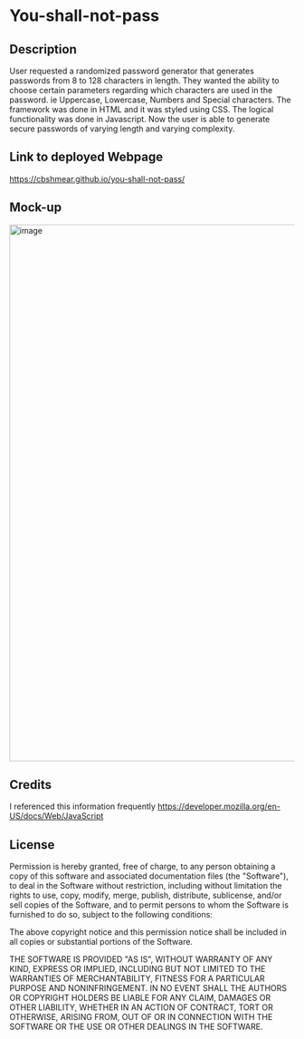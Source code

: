 # You-shall-not-pass


## Description

User requested a randomized password generator that generates passwords from 8 to 128 characters in length. They wanted the ability to choose certain parameters regarding which characters are used in the password. ie Uppercase, Lowercase, Numbers and Special characters. The framework was done in HTML and it was styled using CSS. The logical functionality was done in Javascript. Now the user is able to generate secure passwords of varying length and varying complexity.

## Link to deployed Webpage
https://cbshmear.github.io/you-shall-not-pass/

## Mock-up
<img width="948" alt="image" src="https://user-images.githubusercontent.com/112667575/201207644-0e65bf0d-4ea7-423f-a9d3-0b655b6c5d1d.png">

## Credits

I referenced this information frequently
https://developer.mozilla.org/en-US/docs/Web/JavaScript

## License

Permission is hereby granted, free of charge, to any person obtaining a copy of this software and associated documentation files (the "Software"), to deal in the Software without restriction, including without limitation the rights to use, copy, modify, merge, publish, distribute, sublicense, and/or sell copies of the Software, and to permit persons to whom the Software is furnished to do so, subject to the following conditions:

The above copyright notice and this permission notice shall be included in all copies or substantial portions of the Software.

THE SOFTWARE IS PROVIDED "AS IS", WITHOUT WARRANTY OF ANY KIND, EXPRESS OR IMPLIED, INCLUDING BUT NOT LIMITED TO THE WARRANTIES OF MERCHANTABILITY, FITNESS FOR A PARTICULAR PURPOSE AND NONINFRINGEMENT. IN NO EVENT SHALL THE AUTHORS OR COPYRIGHT HOLDERS BE LIABLE FOR ANY CLAIM, DAMAGES OR OTHER LIABILITY, WHETHER IN AN ACTION OF CONTRACT, TORT OR OTHERWISE, ARISING FROM, OUT OF OR IN CONNECTION WITH THE SOFTWARE OR THE USE OR OTHER DEALINGS IN THE SOFTWARE.
